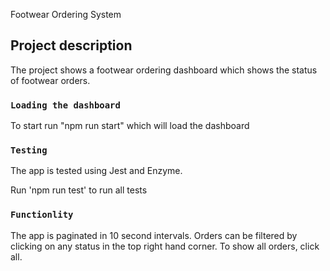 Footwear Ordering System

## Project description

The project shows a footwear ordering dashboard which shows the status of footwear orders.

### `Loading the dashboard`

To start run "npm run start" which will load the dashboard

### `Testing`

The app is tested using Jest and Enzyme.

Run 'npm run test' to run all tests

### `Functionlity`

The app is paginated in 10 second intervals.
Orders can be filtered by clicking on any status in the top right hand corner. To show all orders, click all.
